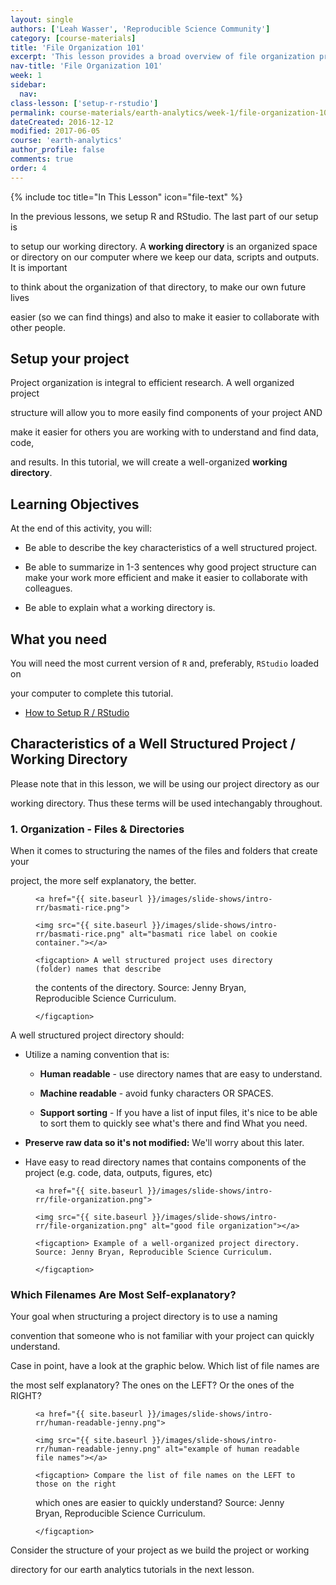 ```yaml
---
layout: single
authors: ['Leah Wasser', 'Reproducible Science Community']
category: [course-materials]
title: 'File Organization 101'
excerpt: 'This lesson provides a broad overview of file organization principles.'
nav-title: 'File Organization 101'
week: 1
sidebar:
  nav:
class-lesson: ['setup-r-rstudio']
permalink: course-materials/earth-analytics/week-1/file-organization-101/
dateCreated: 2016-12-12
modified: 2017-06-05
course: 'earth-analytics'
author_profile: false
comments: true
order: 4
---
```




{% include toc title="In This Lesson" icon="file-text" %}



In the previous lessons, we setup R and RStudio. The last part of our setup is

to setup our working directory. A **working directory** is an organized space or directory on our computer where we keep our data, scripts and outputs. It is important

to think about the organization of that directory, to make our own future lives

easier (so we can find things) and also to make it easier to collaborate with other people.



## Setup your project



Project organization is integral to efficient research. A well organized project

structure will allow you to more easily find components of your project AND

make it easier for others you are working with to understand and find data, code,

and results. In this tutorial, we will create a well-organized **working directory**.





<div class='notice--success' markdown="1">



## <i class="fa fa-graduation-cap" aria-hidden="true"></i> Learning Objectives

At the end of this activity, you will:



* Be able to describe the key characteristics of a well structured project.

* Be able to summarize in 1-3 sentences why good project structure can make your work more efficient and make it easier to collaborate with colleagues.

* Be able to explain what a working directory is.





## <i class="fa fa-check-square-o fa-2" aria-hidden="true"></i> What you need



You will need the most current version of `R` and, preferably, `RStudio` loaded on

your computer to complete this tutorial.



* [How to Setup R / RStudio](/course-materials/earth-analytics/week-1/setup-r-rstudio/)



</div>



## Characteristics of a Well Structured Project / Working Directory



Please note that in this lesson, we will be using our project directory as our

working directory. Thus these terms will be used intechangably throughout.



### 1. Organization - Files & Directories



When it comes to structuring the names of the files and folders that create your

project, the more self explanatory, the better.



<figure class="half">

	<a href="{{ site.baseurl }}/images/slide-shows/intro-rr/basmati-rice.png">

	<img src="{{ site.baseurl }}/images/slide-shows/intro-rr/basmati-rice.png" alt="basmati rice label on cookie container."></a>

	<figcaption> A well structured project uses directory (folder) names that describe

  the contents of the directory. Source: Jenny Bryan, Reproducible Science Curriculum.

	</figcaption>

</figure>





A well structured project directory should:



* Utilize a naming convention that is:

   * **Human readable** - use directory names that are easy to understand.

   * **Machine readable** - avoid funky characters OR SPACES.

   * **Support sorting**  - If you have a list of input files, it's nice to be able to sort them to quickly see what's there and find What you need.

* **Preserve raw data so it's not modified:** We'll worry about this later.

* Have easy to read directory names that contains components of the project (e.g. code, data, outputs, figures, etc)



<figure>

	<a href="{{ site.baseurl }}/images/slide-shows/intro-rr/file-organization.png">

	<img src="{{ site.baseurl }}/images/slide-shows/intro-rr/file-organization.png" alt="good file organization"></a>

	<figcaption> Example of a well-organized project directory. Source: Jenny Bryan, Reproducible Science Curriculum.

	</figcaption>

</figure>



### Which Filenames Are Most Self-explanatory?



Your goal when structuring a project directory is to use a naming

convention that someone who is not familiar with your project can quickly understand.

Case in point, have a look at the graphic below. Which list of file names are

the most self explanatory? The ones on the LEFT? Or the ones of the RIGHT?



<figure>

	<a href="{{ site.baseurl }}/images/slide-shows/intro-rr/human-readable-jenny.png">

	<img src="{{ site.baseurl }}/images/slide-shows/intro-rr/human-readable-jenny.png" alt="example of human readable file names"></a>

	<figcaption> Compare the list of file names on the LEFT to those on the right

  which ones are easier to quickly understand? Source: Jenny Bryan, Reproducible Science Curriculum.

	</figcaption>

</figure>



Consider the structure of your project as we build the project or working

directory for our earth analytics tutorials in the next lesson.

